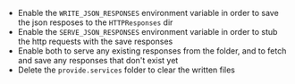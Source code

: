 - Enable the `WRITE_JSON_RESPONSES` environment variable in order to save the json resposes to the `HTTPResponses` dir
- Enable the `SERVE_JSON_RESPONSES` environment variable in order to stub the http requests with the save responses
- Enable both to serve any existing responses from the folder, and to fetch and save any responses that don't exist yet
- Delete the `provide.services` folder to clear the written files
